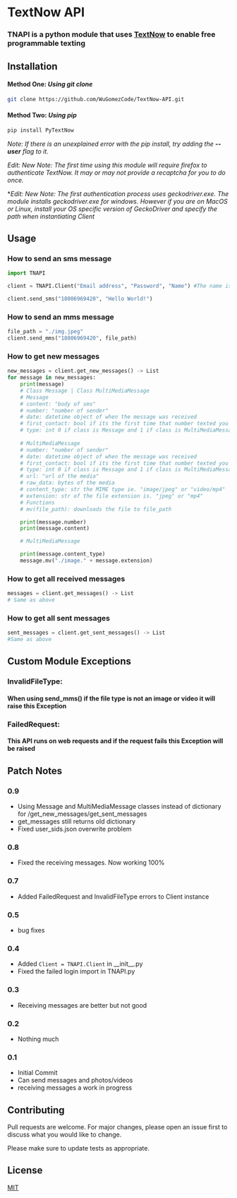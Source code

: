 # TextNow API
### TNAPI is a python module that uses [TextNow](https://www.textnow.com/) to enable free programmable texting 

## Installation
#### Method One: ***Using git clone***
```bash
git clone https://github.com/WuGomezCode/TextNow-API.git
```
#### Method Two: ***Using pip***
```bash
pip install PyTextNow
```
*Note: If there is an unexplained error with the pip install, try adding the **--user** flag to it.*

*Edit: New Note: The first time using this module will require firefox to authenticate TextNow. It may or may not provide a recaptcha for you to do once.*

**Edit: New Note: The first authentication process uses geckodriver.exe. The module installs geckodriver.exe for windows. However if you are on MacOS or Linux, install your OS specific version of GeckoDriver and specify the path when instantiating Client*


## Usage
### How to send an sms message
```python
import TNAPI

client = TNAPI.Client("Email address", "Password", "Name") #The name is used for the message storing.

client.send_sms("18006969420", "Hello World!")
```
### How to send an mms message
```python
file_path = "./img.jpeg"
client.send_mms("18006969420", file_path)
```
### How to get new messages
```python
new_messages = client.get_new_messages() -> List
for message in new_messages:
    print(message)
    # Class Message | Class MultiMediaMessage
    # Message
    # content: "body of sms"
    # number: "number of sender"
    # date: datetime object of when the message was received
    # first_contact: bool if its the first time that number texted you
    # type: int 0 if class is Message and 1 if class is MultiMediaMessage
    
    # MultiMediaMessage
    # number: "number of sender"
    # date: datetime object of when the message was received
    # first_contact: bool if its the first time that number texted you
    # type: int 0 if class is Message and 1 if class is MultiMediaMessage
    # url: "url of the media"
    # raw_data: bytes of the media
    # content_type: str the MIME type ie. "image/jpeg" or "video/mp4"
    # extension: str of the file extension is. "jpeg" or "mp4"
    # Functions
    # mv(file_path): downloads the file to file_path

    print(message.number)
    print(message.content)

    # MultiMediaMessage

    print(message.content_type)
    message.mv("./image." + message.extension)

```
### How to get all received messages
```python
messages = client.get_messages() -> List
# Same as above
```
### How to get all sent messages
```python 
sent_messages = client.get_sent_messages() -> List
#Same as above
```

## Custom Module Exceptions

### InvalidFileType:
#### When using send_mms() if the file type is not an image or video it will raise this Exception
### FailedRequest:
#### This API runs on web requests and if the request fails this Exception will be raised


## Patch Notes 

### 0.9
- Using Message and MultiMediaMessage classes instead of dictionary for /get_new_messages/get_sent_messages
- get_messages still returns old dictionary
- Fixed user_sids.json overwrite problem

### 0.8
- Fixed the receiving messages. Now working 100%

### 0.7
- Added FailedRequest and InvalidFileType errors to Client instance

### 0.5
- bug fixes

### 0.4
- Added `Client = TNAPI.Client` in \_\_init\_\_.py
- Fixed the failed login import in TNAPI.py

### 0.3
- Receiving messages are better but not good

### 0.2
- Nothing much

### 0.1
- Initial Commit
- Can send messages and photos/videos
- receiving messages a work in progress

## Contributing
Pull requests are welcome. For major changes, please open an issue first to discuss what you would like to change.

Please make sure to update tests as appropriate.

## License
[MIT](https://choosealicense.com/licenses/mit/)